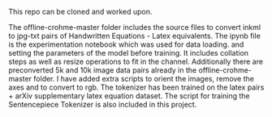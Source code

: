This repo can be cloned and worked upon.

The offline-crohme-master folder includes the source files to convert inkml to jpg-txt pairs of Handwritten Equations - Latex equivalents. The ipynb file is the experimentation notebook which was used for data loading. and setting the parameters of the model before training. It includes collation steps as well as resize operations to fit in the channel. Additionally there are preconverted 5k and 10k image data pairs already in the offline-crohme-master folder. I have added extra scripts to orient the images, remove the axes and to convert to rgb. The tokenizer has been trained on the latex pairs + arXiv supplementary latex equation dataset. The script for training the Sentencepiece Tokenizer is also included in this project.

